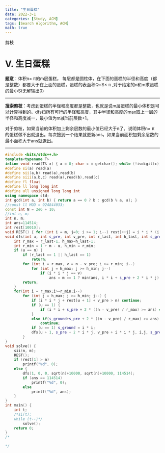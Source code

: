 ```yaml
---
title: "生日蛋糕"
date: 2022-3-1
categories: [Study, ACM]
tags: [Search Algorithm, ACM]
math: true
---
```


剪枝

<!-- more -->

# V. 生日蛋糕 

**题意**：体积n× π的m层蛋糕， 每层都是圆柱体，在下面的蛋糕的半径和高度（都是整数）都要大于在上面的蛋糕，蛋糕的表面积Q=S× π ,对于给定的n和m求蛋糕的最小S(无解输出0)

***

**搜索剪枝**：考虑到蛋糕的半径和高度都是整数，也就是说m层蛋糕的最小体积是可以计算得到的。dfs扫所有可行的半径和高度，其中半径和高度的max取上一层的半径和高度减一，最小值为m减当前层数+1。

对于剪枝，如果当前的体积加上剩余层数的最小值已经大于n了，说明体积n× π 的蛋糕做不出就退出。每次搜到一个结果就更新ans，如果当前面积加剩余层数的最小面积大于ans就退出。

***

```c++
#include <bits/stdc++.h>
template<typename T>
inline void read(T& x) { x = 0; char c = getchar(); while (!isdigit(c))c = getchar(); while (isdigit(c)) { x = x * 10 + c - '0'; c = getchar(); } }
#define si(a) read(a)
#define sii(a,b) read(a),read(b)
#define siii(a,b,c) read(a),read(b),read(c)
#define fl float
#define ll long long int
#define ull unsigned long long int
using namespace std;
int gcd(int a, int b) { return a == 0 ? b : gcd(b % a, a); }
//const ll MOD = 924844033;
const int N = 2e6 + 10;
//int n, m;
int n, m;
int ans=114514;
int rest[10010];
void REST() { for (int i = m, j=0; i >= 1; i--) rest[++j] = i * i * (i + 1) * (i + 1) / 4; }
void dfs(int u, int s_pre, int v_pre, int r_last, int h_last, int s_ground) {
	int r_max = r_last-1, h_max=h_last-1;
	int r_min = 1 + m - u, h_min = r_min;
	if (u == m) {
		if (r_last == 1 || h_last == 1)
			return;
		for (int i = r_max, v = n - v_pre; i >= r_min; i--)
			for (int j = h_max; j >= h_min; j--)
				if (i * i * j == v)
					ans = m == 1 ? min(ans, i * i + s_pre + 2 * i * j) : min(ans, s_ground + s_pre + 2 * i * j);
		return;
	}
	for(int i = r_max;i>=r_min;i--)
		for (int j = h_max; j >= h_min; j--) {
			if (i * i * j + rest[u + 1] + v_pre > n) continue;
			if (u == 1) {
				if (i * i + s_pre + 2 * ((n - v_pre) / r_max) >= ans) continue;
			}
			else if(s_ground+s_pre + 2 * ((n - v_pre) / r_max) >= ans)
				continue;
			if (u == 1) s_ground = i * i;
			dfs(u + 1, s_pre + 2 * i * j, v_pre + i * i * j, i,j, s_ground);
		}
}
void solve() {
	sii(n, m);
	REST();
	if (rest[1] > n)
		printf("%d", 0);
	else {
		dfs(1, 0, 0, sqrt(n)+10000, sqrt(n)+10000, 114514);
		if (ans == 114514)
			printf("%d", 0);
		else
			printf("%d", ans);
	}
}
int main() {
	int t;
	/*si(t);
	while (t--)*/
		solve();
	return 0;
}
/*

*/
```



